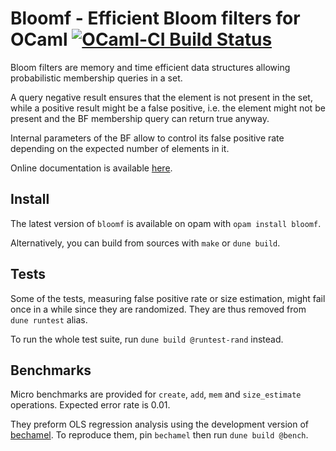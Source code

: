# Bloomf - Efficient Bloom filters for OCaml [![OCaml-CI Build Status](https://img.shields.io/endpoint?url=https%3A%2F%2Fci.ocamllabs.io%2Fbadge%2Fmirage%2Fbloomf%2Fmaster&logo=ocaml)](https://ci.ocamllabs.io/github/mirage/bloomf)
Bloom filters are memory and time efficient data structures allowing
probabilistic membership queries in a set.

A query negative result ensures that the element is not present in the set,
while a positive result might be a false positive, i.e. the element might not be
present and the BF membership query can return true anyway.

Internal parameters of the BF allow to control its false positive rate depending
on the expected number of elements in it.

Online documentation is available [here](https://mirage.github.io/bloomf/).

## Install

The latest version of `bloomf` is available on opam with `opam install bloomf`.

Alternatively, you can build from sources with `make` or `dune build`.

## Tests

Some of the tests, measuring false positive rate or size estimation, might fail
once in a while since they are randomized. They are thus removed from `dune
runtest` alias.

To run the whole test suite, run `dune build @runtest-rand` instead.

## Benchmarks

Micro benchmarks are provided for `create`, `add`, `mem` and `size_estimate`
operations. Expected error rate is 0.01.

They preform OLS regression analysis using the development version of
[bechamel](https://github.com/dinosaure/bechamel). To reproduce them, pin
`bechamel` then run `dune build @bench`.
